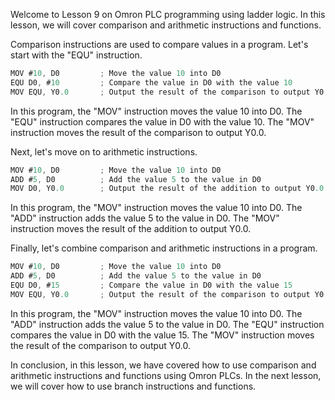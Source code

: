 Welcome to Lesson 9 on Omron PLC programming using ladder logic. In this lesson, we will cover comparison and arithmetic instructions and functions.

Comparison instructions are used to compare values in a program. Let's start with the "EQU" instruction.
```c
MOV #10, D0         ; Move the value 10 into D0
EQU D0, #10         ; Compare the value in D0 with the value 10
MOV EQU, Y0.0       ; Output the result of the comparison to output Y0.0
```
In this program, the "MOV" instruction moves the value 10 into D0. The "EQU" instruction compares the value in D0 with the value 10. The "MOV" instruction moves the result of the comparison to output Y0.0.

Next, let's move on to arithmetic instructions.
```c
MOV #10, D0         ; Move the value 10 into D0
ADD #5, D0          ; Add the value 5 to the value in D0
MOV D0, Y0.0        ; Output the result of the addition to output Y0.0
```
In this program, the "MOV" instruction moves the value 10 into D0. The "ADD" instruction adds the value 5 to the value in D0. The "MOV" instruction moves the result of the addition to output Y0.0.

Finally, let's combine comparison and arithmetic instructions in a program.
```c
MOV #10, D0         ; Move the value 10 into D0
ADD #5, D0          ; Add the value 5 to the value in D0
EQU D0, #15         ; Compare the value in D0 with the value 15
MOV EQU, Y0.0       ; Output the result of the comparison to output Y0.0
```
In this program, the "MOV" instruction moves the value 10 into D0. The "ADD" instruction adds the value 5 to the value in D0. The "EQU" instruction compares the value in D0 with the value 15. The "MOV" instruction moves the result of the comparison to output Y0.0.

In conclusion, in this lesson, we have covered how to use comparison and arithmetic instructions and functions using Omron PLCs. In the next lesson, we will cover how to use branch instructions and functions.
